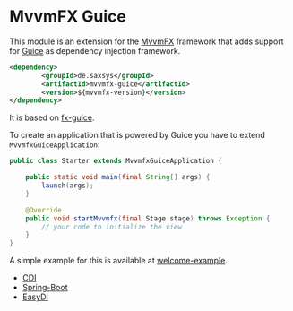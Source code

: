 # MvvmFX Guice

This module is an extension for the [MvvmFX](https://github.com/sialcasa/mvvmFX) framework that adds support for 
[Guice](https://github.com/google/guice) as dependency injection framework.


```xml
<dependency>
		<groupId>de.saxsys</groupId>
		<artifactId>mvvmfx-guice</artifactId>
		<version>${mvvmfx-version}</version>
</dependency>
```


It is based on [fx-guice](https://github.com/cathive/fx-guice).

To create an application that is powered by Guice you have to extend `MvvmfxGuiceApplication`:

```java
public class Starter extends MvvmfxGuiceApplication {

    public static void main(final String[] args) {
        launch(args);
    }

    @Override
    public void startMvvmfx(final Stage stage) throws Exception {
        // your code to initialize the view
    }
}
```

A simple example for this is available at [welcome-example](/examples/mini-examples/welcome-example).

* [CDI](/mvvmfx-cdi)
* [Spring-Boot](/mvvmfx-spring-boot)
* [EasyDI](/mvvmfx-easydi)